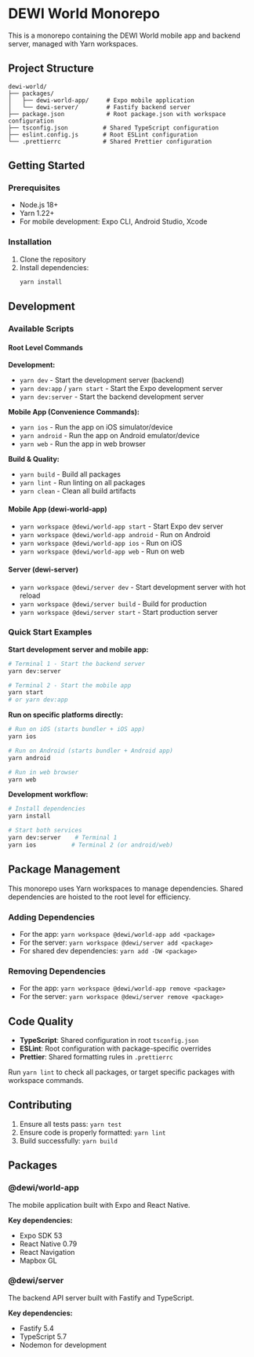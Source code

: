 # DEWI World Monorepo

This is a monorepo containing the DEWI World mobile app and backend server, managed with Yarn workspaces.

## Project Structure

```
dewi-world/
├── packages/
│   ├── dewi-world-app/     # Expo mobile application
│   └── dewi-server/        # Fastify backend server
├── package.json            # Root package.json with workspace configuration
├── tsconfig.json          # Shared TypeScript configuration
├── eslint.config.js       # Root ESLint configuration
└── .prettierrc            # Shared Prettier configuration
```

## Getting Started

### Prerequisites

- Node.js 18+
- Yarn 1.22+
- For mobile development: Expo CLI, Android Studio, Xcode

### Installation

1. Clone the repository
2. Install dependencies:
   ```bash
   yarn install
   ```

## Development

### Available Scripts

#### Root Level Commands

**Development:**

- `yarn dev` - Start the development server (backend)
- `yarn dev:app` / `yarn start` - Start the Expo development server
- `yarn dev:server` - Start the backend development server

**Mobile App (Convenience Commands):**

- `yarn ios` - Run the app on iOS simulator/device
- `yarn android` - Run the app on Android emulator/device
- `yarn web` - Run the app in web browser

**Build & Quality:**

- `yarn build` - Build all packages
- `yarn lint` - Run linting on all packages
- `yarn clean` - Clean all build artifacts

#### Mobile App (dewi-world-app)

- `yarn workspace @dewi/world-app start` - Start Expo dev server
- `yarn workspace @dewi/world-app android` - Run on Android
- `yarn workspace @dewi/world-app ios` - Run on iOS
- `yarn workspace @dewi/world-app web` - Run on web

#### Server (dewi-server)

- `yarn workspace @dewi/server dev` - Start development server with hot reload
- `yarn workspace @dewi/server build` - Build for production
- `yarn workspace @dewi/server start` - Start production server

### Quick Start Examples

**Start development server and mobile app:**

```bash
# Terminal 1 - Start the backend server
yarn dev:server

# Terminal 2 - Start the mobile app
yarn start
# or yarn dev:app
```

**Run on specific platforms directly:**

```bash
# Run on iOS (starts bundler + iOS app)
yarn ios

# Run on Android (starts bundler + Android app)
yarn android

# Run in web browser
yarn web
```

**Development workflow:**

```bash
# Install dependencies
yarn install

# Start both services
yarn dev:server    # Terminal 1
yarn ios          # Terminal 2 (or android/web)
```

## Package Management

This monorepo uses Yarn workspaces to manage dependencies. Shared dependencies are hoisted to the root level for efficiency.

### Adding Dependencies

- For the app: `yarn workspace @dewi/world-app add <package>`
- For the server: `yarn workspace @dewi/server add <package>`
- For shared dev dependencies: `yarn add -DW <package>`

### Removing Dependencies

- For the app: `yarn workspace @dewi/world-app remove <package>`
- For the server: `yarn workspace @dewi/server remove <package>`

## Code Quality

- **TypeScript**: Shared configuration in root `tsconfig.json`
- **ESLint**: Root configuration with package-specific overrides
- **Prettier**: Shared formatting rules in `.prettierrc`

Run `yarn lint` to check all packages, or target specific packages with workspace commands.

## Contributing

1. Ensure all tests pass: `yarn test`
2. Ensure code is properly formatted: `yarn lint`
3. Build successfully: `yarn build`

## Packages

### @dewi/world-app

The mobile application built with Expo and React Native.

**Key dependencies:**

- Expo SDK 53
- React Native 0.79
- React Navigation
- Mapbox GL

### @dewi/server

The backend API server built with Fastify and TypeScript.

**Key dependencies:**

- Fastify 5.4
- TypeScript 5.7
- Nodemon for development
